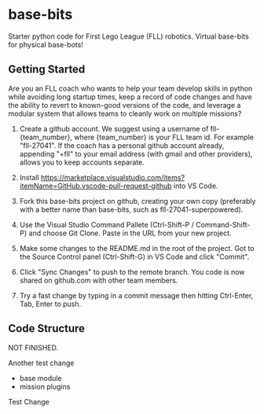 # base-bits
Starter python code for First Lego League (FLL) robotics.  Virtual base-bits for physical base-bots!

## Getting Started

Are you an FLL coach who wants to help your team develop skills in python while avoiding long startup times, keep a record of code changes and have the ability to revert to known-good versions of the code, and leverage a modular system that allows teams to cleanly work on multiple missions?

1. Create a github account.  We suggest using a username of fll-{team_number}, where {team_number} is your FLL team id.  For example "fll-27041".  If the coach has a personal github account already, appending "+fll" to your email address (with gmail and other providers), allows you to keep accounts separate.

2. Install https://marketplace.visualstudio.com/items?itemName=GitHub.vscode-pull-request-github into VS Code.

3. Fork this base-bits project on github, creating your own copy (preferably with a better name than base-bits, such as fll-27041-superpowered).

4. Use the Visual Studio Command Pallete (Ctrl-Shift-P / Command-Shift-P) and choose Git Clone.  Paste in the URL from your new project.

5. Make some changes to the README.md in the root of the project.  Got to the Source Control panel (Ctrl-Shift-G) in VS Code and click "Commit".

6. Click "Sync Changes" to push to the remote branch.  You code is now shared on github.com with other team members.

7. Try a fast change by typing in a commit message then hitting Ctrl-Enter, Tab, Enter to push.

## Code Structure

NOT FINISHED.

Another test change

* base module
* mission plugins

Test Change